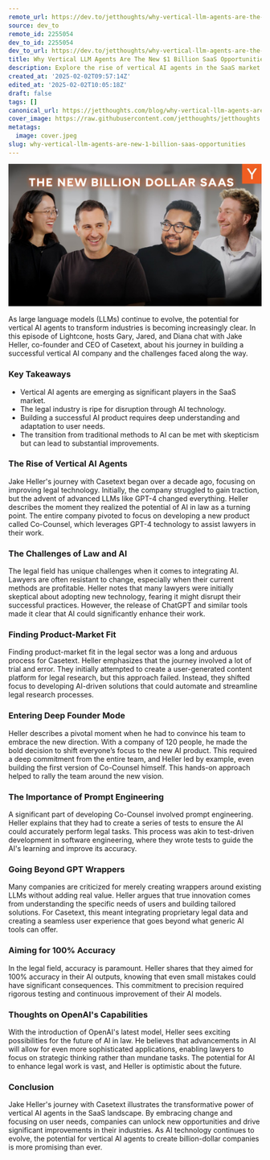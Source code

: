 ```yaml
---
remote_url: https://dev.to/jetthoughts/why-vertical-llm-agents-are-the-new-1-billion-saas-opportunities-4mb3
source: dev_to
remote_id: 2255054
dev_to_id: 2255054
dev_to_url: https://dev.to/jetthoughts/why-vertical-llm-agents-are-the-new-1-billion-saas-opportunities-4mb3
title: Why Vertical LLM Agents Are The New $1 Billion SaaS Opportunities
description: Explore the rise of vertical AI agents in the SaaS market through the journey of Jake Heller, co-founder of Casetext. Discover how AI is transforming the legal industry and the challenges faced in building successful AI products.
created_at: '2025-02-02T09:57:14Z'
edited_at: '2025-02-02T10:05:18Z'
draft: false
tags: []
canonical_url: https://jetthoughts.com/blog/why-vertical-llm-agents-are-new-1-billion-saas-opportunities/
cover_image: https://raw.githubusercontent.com/jetthoughts/jetthoughts.github.io/master/content/blog/why-vertical-llm-agents-are-new-1-billion-saas-opportunities/cover.jpeg
metatags:
  image: cover.jpeg
slug: why-vertical-llm-agents-are-new-1-billion-saas-opportunities
---
```

[![Why Vertical LLM Agents Are The New $1 Billion SaaS Opportunities](file_0.jpg)](https://www.youtube.com/watch?v=eBVi_sLaYsc)

As large language models (LLMs) continue to evolve, the potential for vertical AI agents to transform industries is becoming increasingly clear. In this episode of Lightcone, hosts Gary, Jared, and Diana chat with Jake Heller, co-founder and CEO of Casetext, about his journey in building a successful vertical AI company and the challenges faced along the way.

### Key Takeaways

*   Vertical AI agents are emerging as significant players in the SaaS market.
*   The legal industry is ripe for disruption through AI technology.
*   Building a successful AI product requires deep understanding and adaptation to user needs.
*   The transition from traditional methods to AI can be met with skepticism but can lead to substantial improvements.

### The Rise of Vertical AI Agents

Jake Heller's journey with Casetext began over a decade ago, focusing on improving legal technology. Initially, the company struggled to gain traction, but the advent of advanced LLMs like GPT-4 changed everything. Heller describes the moment they realized the potential of AI in law as a turning point. The entire company pivoted to focus on developing a new product called Co-Counsel, which leverages GPT-4 technology to assist lawyers in their work.

### The Challenges of Law and AI

The legal field has unique challenges when it comes to integrating AI. Lawyers are often resistant to change, especially when their current methods are profitable. Heller notes that many lawyers were initially skeptical about adopting new technology, fearing it might disrupt their successful practices. However, the release of ChatGPT and similar tools made it clear that AI could significantly enhance their work.

### Finding Product-Market Fit

Finding product-market fit in the legal sector was a long and arduous process for Casetext. Heller emphasizes that the journey involved a lot of trial and error. They initially attempted to create a user-generated content platform for legal research, but this approach failed. Instead, they shifted focus to developing AI-driven solutions that could automate and streamline legal research processes.

### Entering Deep Founder Mode

Heller describes a pivotal moment when he had to convince his team to embrace the new direction. With a company of 120 people, he made the bold decision to shift everyone’s focus to the new AI product. This required a deep commitment from the entire team, and Heller led by example, even building the first version of Co-Counsel himself. This hands-on approach helped to rally the team around the new vision.

### The Importance of Prompt Engineering

A significant part of developing Co-Counsel involved prompt engineering. Heller explains that they had to create a series of tests to ensure the AI could accurately perform legal tasks. This process was akin to test-driven development in software engineering, where they wrote tests to guide the AI's learning and improve its accuracy.

### Going Beyond GPT Wrappers

Many companies are criticized for merely creating wrappers around existing LLMs without adding real value. Heller argues that true innovation comes from understanding the specific needs of users and building tailored solutions. For Casetext, this meant integrating proprietary legal data and creating a seamless user experience that goes beyond what generic AI tools can offer.

### Aiming for 100% Accuracy

In the legal field, accuracy is paramount. Heller shares that they aimed for 100% accuracy in their AI outputs, knowing that even small mistakes could have significant consequences. This commitment to precision required rigorous testing and continuous improvement of their AI models.

### Thoughts on OpenAI's Capabilities

With the introduction of OpenAI's latest model, Heller sees exciting possibilities for the future of AI in law. He believes that advancements in AI will allow for even more sophisticated applications, enabling lawyers to focus on strategic thinking rather than mundane tasks. The potential for AI to enhance legal work is vast, and Heller is optimistic about the future.

### Conclusion

Jake Heller's journey with Casetext illustrates the transformative power of vertical AI agents in the SaaS landscape. By embracing change and focusing on user needs, companies can unlock new opportunities and drive significant improvements in their industries. As AI technology continues to evolve, the potential for vertical AI agents to create billion-dollar companies is more promising than ever.
